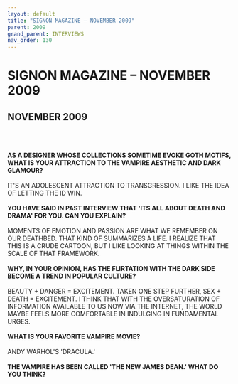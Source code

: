 ```yaml
---
layout: default
title: "SIGNON MAGAZINE – NOVEMBER 2009"
parent: 2009
grand_parent: INTERVIEWS
nav_order: 130
---
```


# SIGNON MAGAZINE – NOVEMBER 2009
## NOVEMBER 2009

<br><br></p>
<p><b>AS A DESIGNER WHOSE COLLECTIONS SOMETIME EVOKE GOTH MOTIFS, WHAT IS YOUR ATTRACTION TO THE VAMPIRE AESTHETIC AND DARK GLAMOUR?</b> <br />
<br />
IT'S AN ADOLESCENT ATTRACTION TO TRANSGRESSION. I LIKE THE IDEA OF LETTING THE ID WIN. <br />
<br />
<b>YOU HAVE SAID IN PAST INTERVIEW THAT 'ITS ALL ABOUT DEATH AND DRAMA' FOR YOU. CAN YOU EXPLAIN?</b> <br />
<br />
MOMENTS OF EMOTION AND PASSION ARE WHAT WE REMEMBER ON OUR DEATHBED. THAT KIND OF SUMMARIZES A LIFE. I REALIZE THAT THIS IS A CRUDE CARTOON, BUT I LIKE LOOKING AT THINGS WITHIN THE SCALE OF THAT FRAMEWORK. <br />
<br />
<b>WHY, IN YOUR OPINION, HAS THE FLIRTATION WITH THE DARK SIDE BECOME A TREND IN POPULAR CULTURE?</b> <br />
<br />
BEAUTY + DANGER = EXCITEMENT. TAKEN ONE STEP FURTHER, SEX + DEATH = EXCITEMENT. I THINK THAT WITH THE OVERSATURATION OF INFORMATION AVAILABLE TO US NOW VIA THE INTERNET, THE WORLD MAYBE FEELS MORE COMFORTABLE IN INDULGING IN FUNDAMENTAL URGES. <br />
<br />
<b>WHAT IS YOUR FAVORITE VAMPIRE MOVIE?</b> <br />
<br />
ANDY WARHOL'S 'DRACULA.' <br />
<br />
<b>THE VAMPIRE HAS BEEN CALLED 'THE NEW JAMES DEAN.' WHAT DO YOU THINK?</b> <br />
<br />

